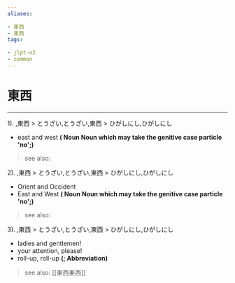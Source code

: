 ```yaml
---
aliases:
    
- 東西
- 東西
tags:
    
- jlpt-n2
- common
---
```


# 東西
---
1).
,東西 > とうざい,とうざい,東西 > ひがしにし,ひがしにし

- east and west
**( Noun Noun which may take the genitive case particle 'no';)**
> see also: 
            
2).
,東西 > とうざい,とうざい,東西 > ひがしにし,ひがしにし

- Orient and Occident
- East and West
**( Noun Noun which may take the genitive case particle 'no';)**
> see also: 
            
3).
,東西 > とうざい,とうざい,東西 > ひがしにし,ひがしにし

- ladies and gentlemen!
- your attention, please!
- roll-up, roll-up
**(; Abbreviation)**
> see also:  [[東西東西]]
            